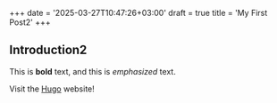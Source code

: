 +++
date = '2025-03-27T10:47:26+03:00'
draft = true
title = 'My First Post2'
+++
## Introduction2

This is **bold** text, and this is *emphasized* text.

Visit the [Hugo](https://gohugo.io) website!